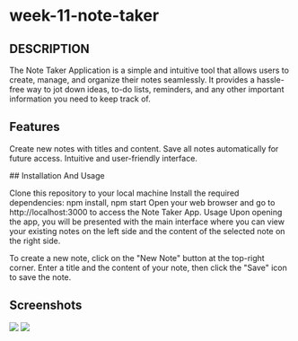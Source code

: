 # week-11-note-taker 

## DESCRIPTION

The Note Taker Application is a simple and intuitive tool that allows users to create, manage, and organize their notes seamlessly. It provides a hassle-free way to jot down ideas, to-do lists, reminders, and any other important information you need to keep track of.

## Features

Create new notes with titles and content.
Save all notes automatically for future access.
Intuitive and user-friendly interface.

## Installation And Usage

Clone this repository to your local machine 
Install the required dependencies: npm install, npm start
Open your web browser and go to http://localhost:3000 to access the Note Taker App.
Usage
Upon opening the app, you will be presented with the main interface where you can view your existing notes on the left side and the content of the selected note on the right side.

To create a new note, click on the "New Note" button at the top-right corner. Enter a title and the content of your note, then click the "Save" icon to save the note.



## Screenshots
<img src="\assets\images\screenshot1.png"/>
<img src="\assets\images\screenshot2.png"/>







